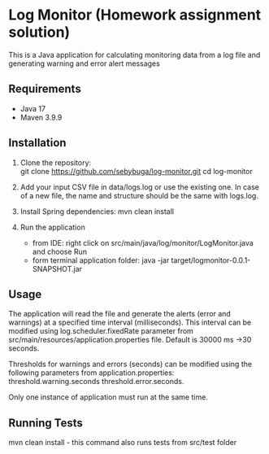 # Log Monitor (Homework assignment solution)

This is a Java application for calculating monitoring data from a log file and generating warning and error alert messages

## Requirements
- Java 17
- Maven 3.9.9

## Installation

1. Clone the repository:   
   git clone https://github.com/sebybuga/log-monitor.git
   cd log-monitor

2. Add your input CSV file in data/logs.log or use the existing one. In case of a new file, the name and structure should be the same with logs.log.   

3. Install Spring dependencies:
   mvn clean install

4. Run the application 
   - from IDE: right click on src/main/java/log/monitor/LogMonitor.java and choose Run
   - form terminal application folder: java -jar target/logmonitor-0.0.1-SNAPSHOT.jar

## Usage
   The application will read the file and generate the alerts (error and warnings) at a specified time interval (milliseconds). 
   This interval can be modified using log.scheduler.fixedRate parameter from src/main/resources/application.properties file. 
   Default is 30000 ms ->30 seconds. 
   
   Thresholds for warnings and errors (seconds) can be modified using the following parameters from application.properties:
   threshold.warning.seconds
   threshold.error.seconds.

   Only one instance of application must run at the same time.
   

## Running Tests
   mvn clean install  - this command also runs tests from src/test folder
